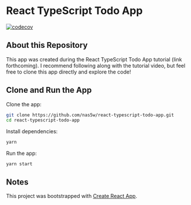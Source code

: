 # React TypeScript Todo App

[![codecov](https://codecov.io/gh/sinchang-codespaces/react-typescript-todo-app/branch/master/graph/badge.svg?token=7R2X9CBIW0)](https://codecov.io/gh/sinchang-codespaces/react-typescript-todo-app)

## About this Repository

This app was created during the React TypeScript Todo App tutorial (link forthcoming). I recommend following along with the tutorial video, but feel free to clone this app directly and explore the code!

## Clone and Run the App

Clone the app:

```bash
git clone https://github.com/nas5w/react-typescript-todo-app.git
cd react-typescript-todo-app
```

Install dependencies:

```bash
yarn
```

Run the app:

```
yarn start
```

## Notes

This project was bootstrapped with [Create React App](https://github.com/facebook/create-react-app).
